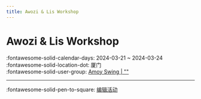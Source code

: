 ```yaml
---
title: Awozi & Lis Workshop
---
```


# Awozi & Lis Workshop 

:fontawesome-solid-calendar-days: 2024-03-21 ~ 2024-03-24  
:fontawesome-solid-location-dot: 厦门  
:fontawesome-solid-user-group: [Amoy Swing | ""](https://swing.kids/zh_CN/amoy-swing)  


---

:fontawesome-solid-pen-to-square: [编辑活动](https://github.com/swingdance/events/issues/new?assignees=&labels=update+event&projects=&template=03-update_entity.yml&title=Update%20Event%3A%20zh_CN%20%E2%80%A2%20Awozi%20%26%20Lis%20Workshop&region=zh_CN&year=2024&id=xiamen-awozi-n-lis-workshop&name=Awozi%20%26%20Lis%20Workshop&org_id=amoy-swing)
